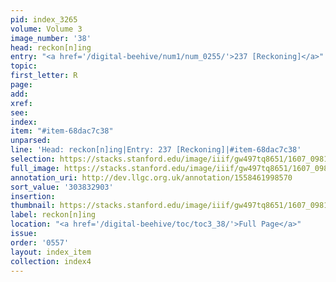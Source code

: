 ```yaml
---
pid: index_3265
volume: Volume 3
image_number: '38'
head: reckon[n]ing
entry: "<a href='/digital-beehive/num1/num_0255/'>237 [Reckoning]</a>"
topic:
first_letter: R
page:
add:
xref:
see:
index:
item: "#item-68dac7c38"
unparsed:
line: 'Head: reckon[n]ing|Entry: 237 [Reckoning]|#item-68dac7c38'
selection: https://stacks.stanford.edu/image/iiif/gw497tq8651/1607_0981/1837,2903,582,190/full/0/default.jpg
full_image: https://stacks.stanford.edu/image/iiif/gw497tq8651/1607_0981/full/full/0/default.jpg
annotation_uri: http://dev.llgc.org.uk/annotation/1558461998570
sort_value: '303832903'
insertion:
thumbnail: https://stacks.stanford.edu/image/iiif/gw497tq8651/1607_0981/1837,2903,582,190/150,/0/default.jpg
label: reckon[n]ing
location: "<a href='/digital-beehive/toc/toc3_38/'>Full Page</a>"
issue:
order: '0557'
layout: index_item
collection: index4
---
```

